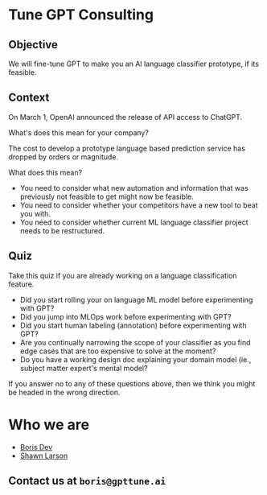# Tune GPT Consulting

## Objective 

We will fine-tune GPT to make you an AI language classifier prototype, if its
feasible.

## Context

On March 1, OpenAI announced the release of API access to ChatGPT.

What's does this mean for your company?

The cost to develop a prototype language based prediction service has dropped by
orders or magnitude. 

What does this mean?

- You need to consider what new automation and information that was previously not feasible to get might now be feasible.
- You need to consider whether your competitors have a new tool to beat you with.
- You need to consider whether current ML language classifier project needs to be restructured.


## Quiz

Take this quiz if you are already working on a language classification feature.

- Did you start rolling your on language ML model before experimenting with GPT?
- Did you jump into MLOps work before experimenting with GPT?
- Did you start human labeling (annotation) before experimenting with GPT?
- Are you continually narrowing the scope of your classifier as you find edge cases that are too expensive to solve at the moment?
- Do you have a working design doc explaining your domain model (ie., subject matter expert's mental model?

If you answer no to any of these questions above, then we think you might be headed in the
wrong direction.

# Who we are

- [Boris Dev](https://www.linkedin.com/in/boris-dev/)
- [Shawn Larson](https://www.linkedin.com/in/shawn-larson-ai/)

## Contact us at `boris@gpttune.ai`

